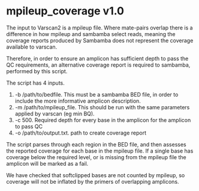 # mpileup_coverage v1.0
The input to Varscan2 is a mpileup file. Where mate-pairs overlap there is a difference in how mpileup and sambamba select reads, meaning the coverage reports produced by Sambamba does not represent the coverage available to varscan.

Therefore, in order to ensure an amplicon has sufficient depth to pass the QC requirements, an alternative coverage report is required to sambamba, performed by this script.

The script has 4 inputs.
1. -b /path/to/bedfile. This must be a sambamba BED file, in order to include the more informative amplicon description.
2. -m /path/to/mpileup_file. This should be run with the same parameters applied by varscan (eg min BQ). 
3. -c 500. Required depth for every base in the amplicon for the amplicon to pass QC
4. -o /path/to/output.txt. path to create coverage report

The script parses through each region in the BED file, and then assesses the reported coverage for each base in the mpileup file.
If a single base has coverage below the required level, or is missing from the mpileup file the amplicon will be marked as a fail.

We have checked that softclipped bases are not counted by mpileup, so coverage will not be inflated by the primers of overlapping amplicons.